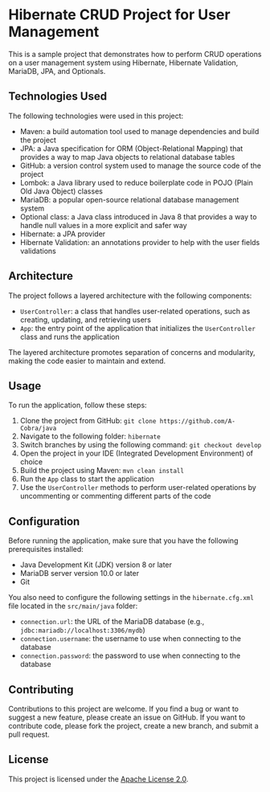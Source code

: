 # Hibernate CRUD Project for User Management

This is a sample project that demonstrates how to perform CRUD operations on a user management system using Hibernate, Hibernate Validation, MariaDB, JPA, and Optionals.

## Technologies Used

The following technologies were used in this project:

- Maven: a build automation tool used to manage dependencies and build the project
- JPA: a Java specification for ORM (Object-Relational Mapping) that provides a way to map Java objects to relational database tables
- GitHub: a version control system used to manage the source code of the project
- Lombok: a Java library used to reduce boilerplate code in POJO (Plain Old Java Object) classes
- MariaDB: a popular open-source relational database management system
- Optional class: a Java class introduced in Java 8 that provides a way to handle null values in a more explicit and safer way
- Hibernate: a JPA provider
- Hibernate Validation: an annotations provider to help with the user fields validations

## Architecture

The project follows a layered architecture with the following components:

- `UserController`: a class that handles user-related operations, such as creating, updating, and retrieving users
- `App`: the entry point of the application that initializes the `UserController` class and runs the application

The layered architecture promotes separation of concerns and modularity, making the code easier to maintain and extend.

## Usage

To run the application, follow these steps:

1. Clone the project from GitHub: `git clone https://github.com/A-Cobra/java`
2. Navigate to the following folder: `hibernate`
3. Switch branches by using the following command: `git checkout develop`
4. Open the project in your IDE (Integrated Development Environment) of choice
5. Build the project using Maven: `mvn clean install`
6. Run the `App` class to start the application
7. Use the `UserController` methods to perform user-related operations by uncommenting or commenting different parts of the code

## Configuration

Before running the application, make sure that you have the following prerequisites installed:

- Java Development Kit (JDK) version 8 or later
- MariaDB server version 10.0 or later
- Git

You also need to configure the following settings in the `hibernate.cfg.xml` file located in the `src/main/java` folder:

- `connection.url`: the URL of the MariaDB database (e.g., `jdbc:mariadb://localhost:3306/mydb`)
- `connection.username`: the username to use when connecting to the database
- `connection.password`: the password to use when connecting to the database

## Contributing

Contributions to this project are welcome. If you find a bug or want to suggest a new feature, please create an issue on GitHub. If you want to contribute code, please fork the project, create a new branch, and submit a pull request.

## License

This project is licensed under the [Apache License 2.0](../LICENSE).
